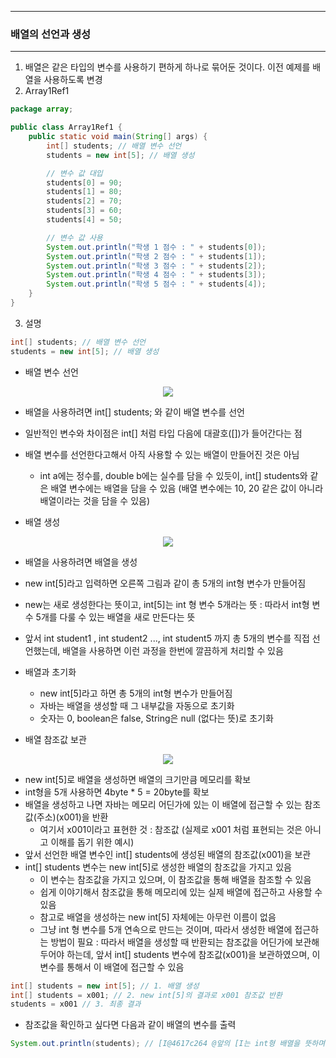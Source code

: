 -----
### 배열의 선언과 생성
-----
1. 배열은 같은 타입의 변수를 사용하기 편하게 하나로 묶어둔 것이다. 이전 예제를 배열을 사용하도록 변경
2. Array1Ref1
```java
package array;

public class Array1Ref1 {
    public static void main(String[] args) {
        int[] students; // 배열 변수 선언
        students = new int[5]; // 배열 생성

        // 변수 값 대입
        students[0] = 90;
        students[1] = 80;
        students[2] = 70;
        students[3] = 60;
        students[4] = 50;

        // 변수 값 사용
        System.out.println("학생 1 점수 : " + students[0]);
        System.out.println("학생 2 점수 : " + students[1]);
        System.out.println("학생 3 점수 : " + students[2]);
        System.out.println("학생 4 점수 : " + students[3]);
        System.out.println("학생 5 점수 : " + students[4]);
    }
}
```

3. 설명
```java
int[] students; // 배열 변수 선언
students = new int[5]; // 배열 생성
```

   - 배열 변수 선언
<div align="center">
<img src="https://github.com/user-attachments/assets/519d8625-86cc-4218-8117-d05a625effac">
</div>

   - 배열을 사용하려면 int[] students; 와 같이 배열 변수를 선언
   - 일반적인 변수와 차이점은 int[] 처럼 타입 다음에 대괄호([])가 들어간다는 점
   - 배열 변수를 선언한다고해서 아직 사용할 수 있는 배열이 만들어진 것은 아님
      + int a에는 정수를, double b에는 실수를 담을 수 있듯이, int[] students와 같은 배열 변수에는 배열을 담을 수 있음 (배열 변수에는 10, 20 같은 값이 아니라 배열이라는 것을 담을 수 있음)

   - 배열 생성
<div align="center">
<img src="https://github.com/user-attachments/assets/355657c8-3f5e-4acc-b604-b5fc6c85ff90">
</div>

   - 배열을 사용하려면 배열을 생성
   - new int[5]라고 입력하면 오른쪽 그림과 같이 총 5개의 int형 변수가 만들어짐
   - new는 새로 생성한다는 뜻이고, int[5]는 int 형 변수 5개라는 뜻 : 따라서 int형 변수 5개를 다룰 수 있는 배열을 새로 만든다는 뜻
   - 앞서 int student1 , int student2 ..., int student5 까지 총 5개의 변수를 직접 선언했는데, 배열을 사용하면 이런 과정을 한번에 깔끔하게 처리할 수 있음 

   - 배열과 초기화
      + new int[5]라고 하면 총 5개의 int형 변수가 만들어짐
      + 자바는 배열을 생성할 때 그 내부값을 자동으로 초기화
      + 숫자는 0, boolean은 false, String은 null (없다는 뜻)로 초기화

   - 배열 참조값 보관
<div align="center">
<img src="https://github.com/user-attachments/assets/16a4cf19-ba88-4f32-9ee5-60d51401fca0">
</div>

   - new int[5]로 배열을 생성하면 배열의 크기만큼 메모리를 확보
   - int형을 5개 사용하면 4byte * 5 = 20byte를 확보
   - 배열을 생성하고 나면 자바는 메모리 어딘가에 있는 이 배열에 접근할 수 있는 참조값(주소)(x001)을 반환
      + 여기서 x001이라고 표현한 것 : 참조값 (실제로 x001 처럼 표현되는 것은 아니고 이해를 돕기 위한 예시)
   - 앞서 선언한 배열 변수인 int[] students에 생성된 배열의 참조값(x001)을 보관
   - int[] students 변수는 new int[5]로 생성한 배열의 참조값을 가지고 있음
      + 이 변수는 참조값을 가지고 있으며, 이 참조값을 통해 배열을 참조할 수 있음
      + 쉽게 이야기해서 참조값을 통해 메모리에 있는 실제 배열에 접근하고 사용할 수 있음
      + 참고로 배열을 생성하는 new int[5] 자체에는 아무런 이름이 없음
      + 그냥 int 형 변수를 5개 연속으로 만드는 것이며, 따라서 생성한 배열에 접근하는 방법이 필요 : 따라서 배열을 생성할 때 반환되는 참조값을 어딘가에 보관해두어야 하는데, 앞서 int[] students 변수에 참조값(x001)을 보관하였으며, 이 변수를 통해서 이 배열에 접근할 수 있음
```java
int[] students = new int[5]; // 1. 배열 생성
int[] students = x001; // 2. new int[5]의 결과로 x001 참조값 반환
students = x001 // 3. 최종 결과
```

   - 참조값을 확인하고 싶다면 다음과 같이 배열의 변수를 출력
```java
System.out.println(students); // [I@4617c264 @앞의 [I는 int형 배열을 뜻하며, @뒤에 16진수는 참조값
```
